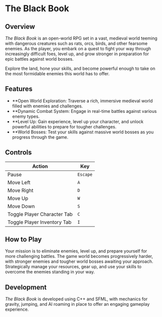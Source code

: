 # The Black Book
## Overview
*The Black Book* is an open-world RPG set in a vast, medieval world teeming with dangerous creatures such as rats, orcs, birds, and other fearsome enemies. As the player, you embark on a quest to fight your way through increasingly difficult foes, level up, and grow stronger in preparation for epic battles against world bosses.

Explore the land, hone your skills, and become powerful enough to take on the most formidable enemies this world has to offer.

## Features
- **Open World Exploration: Traverse a rich, immersive medieval world filled with enemies and challenges.
- **Dynamic Combat System: Engage in real-time battles against various enemy types.
- **Level Up: Gain experience, level up your character, and unlock powerful abilities to prepare for tougher challenges.
- **World Bosses: Test your skills against massive world bosses as you progress through the game.
## Controls

| Action                      | Key        |
|-----------------------------|------------|
| Pause                       | `Escape`   |
| Move Left                   | `A`        |
| Move Right                  | `D`        |
| Move Up                     | `W`        |
| Move Down                   | `S`        |
| Toggle Player Character Tab  | `C`        |
| Toggle Player Inventory Tab  | `I`        |
## How to Play
Your mission is to eliminate enemies, level up, and prepare yourself for more challenging battles. The game world becomes progressively harder, with stronger enemies and tougher world bosses awaiting your approach. Strategically manage your resources, gear up, and use your skills to overcome the enemies standing in your way.

## Development
*The Black Book* is developed using C++ and SFML, with mechanics for gravity, jumping, and AI roaming in place to offer an engaging gameplay experience.
